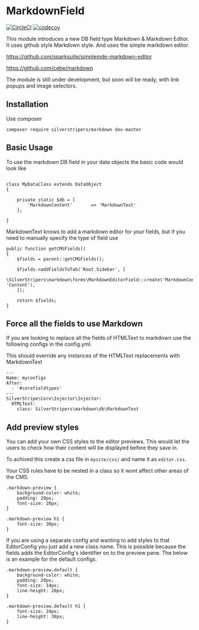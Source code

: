 # MarkdownField

[![CircleCI](https://circleci.com/gh/SilverStripers/markdownfield/tree/master.svg?style=svg)](https://circleci.com/gh/SilverStripers/markdownfield/tree/master)
[![codecov](https://codecov.io/gh/SilverStripers/markdownfield/branch/master/graph/badge.svg)](https://codecov.io/gh/SilverStripers/markdownfield)


This module introduces a new DB field type Markdown & Markdown Editor. It uses github style Markdown style. And uses the simple markdown
editor.

https://github.com/sparksuite/simplemde-markdown-editor

https://github.com/cebe/markdown

The module is still under development, but soon will be ready, with link popups and image selectors.

## Installation

Use composer

```
composer require silverstripers/markdown dev-master
```

## Basic Usage

To use the markdown DB field in your data objects the basic code would look like

```

class MyDataClass extends DataObject
{

    private static $db = [
		'MarkdownContent'		=> 'MarkdownText'
	];

}

```

MarkdownText knows to add a markdown editor for your fields, but if you need to manually specify the type of field use

```
public function getCMSFields()
{
    $fields = parent::getCMSFields();

    $fields->addFieldsToTab('Root.Sidebar', [
        \SilverStripers\markdown\forms\MarkdownEditorField::create('MarkdownContent', 'Content'),
    ]);

    return $fields;
}
```

## Force all the fields to use Markdown

If you are looking to replace all the fields of HTMLText to markdown use the following configs in the config.yml.

This should override any instances of the HTMLText replacements with MarkdownText

```
---
Name: myconfigs
After:
  - '#corefieldtypes'
---
SilverStripe\Core\Injector\Injector:
  HTMLText:
    class: SilverStripers\markdown\db\MarkdownText
```

## Add preview styles

You can add your own CSS styles to the editor previews. This would let the users to check how their content will be displayed before they save in.

To achived this create a css file in `mysite/css/` and name it as `editor.css`.

Your CSS rules have to be nested in a class so it wont affect other areas of the CMS.

```
.markdown-preview {
    background-color: white;
    padding: 20px;
    font-size: 20px;
}

.markdown-preview h1 {
    font-size: 30px;
}
````

If you are using a separate config and wanting to add styles to that EditorConfig you just add a new class name. This is possible because the fields adds
the EditorConfig's identifier on to the preview pane. The below is an example for the default configs.

```
.markdown-preview.default {
    background-color: white;
    padding: 20px;
    font-size: 14px;
    line-height: 20px;
}

.markdown-preview.default h1 {
    font-size: 24px;
    line-height: 30px;
}
````
